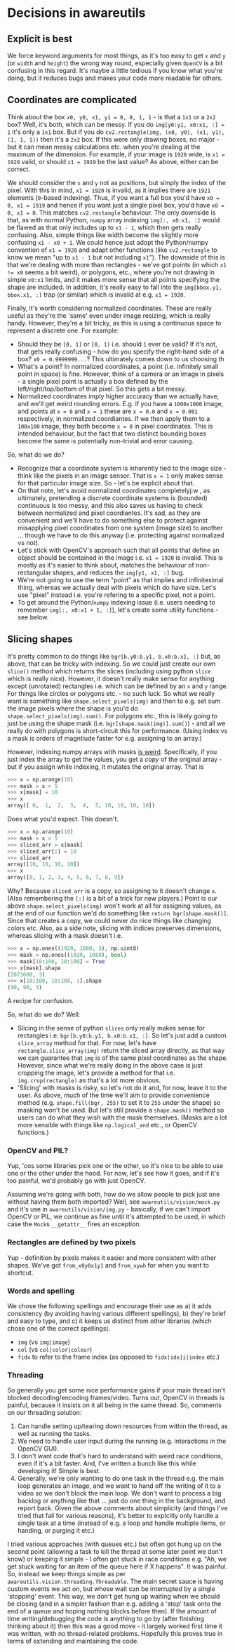 # Decisions in awareutils

## Explicit is best

We force keyword arguments for most things, as it's too easy to get `x` and `y` (or `width` and `height`) the wrong way round, especially given `OpenCV` is a bit confusing in this regard. It's maybe a little tedious if you know what you're doing, but it reduces bugs and makes your code more readable for others.

## Coordinates are complicated

Think about the box `x0, y0, x1, y1 = 0, 0, 1, 1` - is that a `1x1` or a `2x2` box? Well, it's both, which can be messy. If you do `img[y0:y1, x0:x1, :] = 1` it's only a `1x1` box. But if you do `cv2.rectangle(img, (x0, y0), (x1, y1), (1, 1, 1))` then it's a `2x2` box. If this were only drawing boxes, no major - but it can mean messy calculations etc. when you're dealing at the maximum of the dimension. For example, if your image is `1920` wide, is `x1 = 1920` valid, or should `x1 = 1919` be the last value? As above, either can be correct.

We should consider the `x` and `y` not as positions, but simply the index of the pixel. With this in mind, `x1 = 1920` is invalid, as it implies there are `1921` elements (`0`-based indexing). Thus, if you want a full box you'd have `x0 = 0, x1 = 1919` and hence if you want just a single pixel box, you'd have `x0 = 0, x1 = 0`. This matches `cv2.rectangle` behaviour. The only downside is that, as with normal Python, `numpy` array indexing `img[:, x0:x1, :]` would be flawed as that only includes up to `x1 - 1`, which then gets really confusing. Also, simple things like width become the slightly more confusing `x1 - x0 + 1`. We could hence just adopt the Python/numpy convention of `x1 = 1920` and adapt other functions (like `cv2.rectangle` to know we mean "up to `x1 - 1` but not including `x1`"). The downside of this is that we're dealing with more than rectangles - we've got points (in which `x1 != x0` seems a bit weird), or polygons, etc., where you're not drawing in simple `x0:x1` limits, and it makes more sense that all points specifying the shape are included. In addition, it's really easy to fall into the `img[bbox.y1, bbox.x1, :]` trap (or similar) which is invalid at e.g. `x1 = 1920`.

Finally, it's worth considering normalized coordinates. These are really useful as they're the 'same' even under image resizing, which is really handy. However, they're a bit tricky, as this is using a continuous space to represent a discrete one. For example:

- Should they be `[0, 1]` or `[0, 1)` i.e. should `1` ever be valid? If it's not, that gets really confusing - how do you specify the right-hand side of a box? `x0 = 0.9999999...`? This ultimately comes down to us choosing th
- What's a point? In normalized coordinates, a point (i.e. infinitely small point in space) is fine. However, think of a camera or an image in pixels - a single pixel point is actually a box defined by the left/right/top/bottom of that pixel. So this gets a bit messy.
- Normalized coordinates imply higher accuracy than we actually have, and we'll get weird rounding errors. E.g. if you have a `1000x1000` image, and points at `x = 0` and `x = 1` these are `x = 0.0` and `x = 0.001` respectively, in normalized coordiantes. If we then apply them to a `100x100` image, they both become `x = 0` in pixel coordinates. This is intended behaviour, but the fact that two distinct bounding boxes become the same is potentially non-trivial and error causing.

So, what do we do?

- Recognize that a coordinate system is inherently tied to the image size - think like the pixels in an image sensor. That is `x = 1` only makes sense for that particular image size. So - let's be explicit about that.
- On that note, let's avoid normalized coordinates completelyj:w
, as ultimately, pretending a discrete coordinate systems is (bounded) continuous is too messy, and this also saves us having to check between normalized and pixel coordiantes. It's sad, as they are convenient and we'll have to do something else to protect against misapplying pixel coordinates from one system (image size) to another ... though we have to do this anyway (i.e. protecting against normalized vs not).
- Let's stick with OpenCV's approach such that all points that define an object should be contained in the image i.e. `x1 = 1920` is invalid. This is mostly as it's easier to think about, matches the behaviour of non-rectangular shapes, and reduces the `img[y1, x1, :]` bug.
- We're not going to use the term "point" as that implies and infinitesimal thing, whereas we actually deal with pixels which do have size. Let's use "pixel" instead i.e. you're refering to a specific pixel, not a point.
- To get around the Python/`numpy` indexing issue (i.e. users needing to remember `img[:, x0:x1 + 1, :]`), let's create some utility functions - see below.

## Slicing shapes

It's pretty common to do things like `bgr[b.y0:b.y1, b.x0:b.x1, :]` but, as above, that can be tricky with indexing. So we could just create our own `slice()` method which returns the slices (including using python `slice` which is really nice). However, it doesn't really make sense for anything except (unrotated) rectangles i.e. which can be defined by an `x` and `y` range. For things like circles or polygons etc. - no such luck. So what we really want is something like `shape.select_pixels(img)` and then to e.g. set sum the image pixels where the shape is you'd do `shape.select_pixels(img).sum()`. For polygons etc., this is likely going to just be using the shape mask (i.e. `bgr[shape.mask(img)].sum()`) - and all we really do with polygons is short-circuit this for performance. (Using index vs a mask is orders of magntiude faster for e.g. assigning to an array.)

However, indexing numpy arrays with masks [is weird](https://numpy.org/doc/stable/user/basics.indexing.html#assigning-values-to-indexed-arrays). Specifically, if you just index the array to get the values, you get a *copy* of the original array - but if you assign while indexing, it mutates the original array. That is

```python
>>> x = np.arange(10) 
>>> mask = x > 5
>>> x[mask] = 10
>>> x
array([ 0,  1,  2,  3,  4,  5, 10, 10, 10, 10])
```

Does what you'd expect. This doesn't.

```python
>>> x = np.arange(10) 
>>> mask = x > 5 
>>> sliced_arr = x[mask]
>>> sliced_arr[:] = 10 
>>> sliced_arr
array([10, 10, 10, 10])
>>> x
array([0, 1, 2, 3, 4, 5, 6, 7, 8, 9])
```

Why? Because `sliced_arr` is a copy, so assigning to it doesn't change `x`. (Also remembering the `[:]` is a bit of a trick for new players.) Point is our above `shape.select_pixels(img)` won't work at all for assigning values, as at the end of our function we'd do something like `return bgr[shape.mask()]`. Since that creates a copy, we could never do nice things like changing colors etc. Also, as a side note, slicing with indices preserves dimensions, whereas slicing with a mask doesn't i.e.

```python
>>> x = np.ones((1920, 1080, 3), np.uint8) 
>>> mask = np.ones((1920, 1080), bool)
>>> mask[10:100, 10:100] = True
>>> x[mask].shape
(2073600, 3)
>>> x[10:100, 10:100, :].shape
(90, 90, 3)
```

A recipe for confusion.

So, what do we do? Well:

- Slicing in the sense of python `slices` only really makes sense for rectangles i.e. `bgr[b.y0:b.y1, b.x0:b.x1, :]`. So let's just add a custom `slice_array` method for that. For now, let's have `rectangle.slice_array(img)` return the sliced array directly, as that way we can guarantee that `img` is of the same pixel coordinates as the shape. However, since what we're really doing in the above case is just cropping the image, let's provide a method for that i.e. `img.crop(rectangle)` as that's a lot more obvious.
- 'Slicing' with masks is risky, so let's not do it and, for now, leave it to the user. As above, much of the time we'll aim to provide convenience method (e.g. `shape.fill(bgr, 255)` to set it to `255` under the shape) so masking won't be used. But let's still provide a `shape.mask()` method so users can do what they wish with the mask themselves. (Masks are a lot more sensible with things like `np.logical_and` etc., or OpenCV functions.)

### OpenCV and PIL?

Yup, 'cos some libraries pick one or the other, so it's nice to be able to use one or the other under the hood. For now, let's see how it goes, and if it's too painful, we'd probably go with just OpenCV.

Assuming we're going with both, how do we allow people to pick just one without having them both imported? Well, see `awareutils/vision/mock.py` and it's use in `awareutils/vision/img.py` - basically, if we can't import OpenCV or PIL, we continue as fine until it's attempted to be used, in which case the `Mock`s `__getattr__` fires an exception.

### Rectangles are defined by two pixels

Yup - definition by pixels makes it easier and more consistent with other shapes. We've got `from_x0y0x1y1` and `from_xywh` for when you want to shortcut.

### Words and spelling

We chose the following spellings and encourage their use as a) it adds consistency (by avoiding having various different spellings), b) they're brief and easy to type, and c) it keeps us distinct from other libraries (which chose one of the correct spellings).

- `img` (vs `img|image`)
- `col` (vs `col|color|colour`)
- `fidx` to refer to the frame index (as opposed to `fidx|idx|i|index` etc.)

### Threading

So generally you get some nice performance gains if your main thread isn't blocked decoding/encoding frames/video. Turns out, OpenCV in threads is painful, because it insists on it all being in the same thread. So, comments on our threading solution:

1. Can handle setting up/tearing down resources from within the thread, as well as running the tasks.
1. We need to handle user input during the running (e.g. interactions in the OpenCV GUI).
1. I don't want code that's hard to understand with weird race conditions, even if it's a bit faster. And, I've written a bunch like this while developing it! Simple is best.
1. Generally, we're only wanting to do one task in the thread e.g. the main loop generates an image, and we want to hand off the writing of it to a video so we don't block the main loop. We don't want to process a big backlog or anything like that ... just do one thing in the background, and report back. Given the above comments about simplicity (and things I've tried that fail for various reasons), it's better to explcitly only handle a single task at a time (instead of e.g. a loop and handle multiple items, or handing, or purging it etc.)

I tried various approaches (with queues etc.) but often got hung up on the second point (allowing a task to kill the thread at some later point we don't know) or keeping it simple - I often got stuck in race conditions e.g. "Ah, we get stuck waiting for an item of the queue here if X happens". It was painful. So, instead we keep things simple as per `awareutils.vision.threading.Threadable`. The main secret sauce is having custom events we act on, but whose wait can be interrupted by a single 'stopping' event. This way, we don't get hung up waiting when we should be closing (and in a simpler fashion than e.g. adding a 'stop' task onto the end of a queue and hoping nothing blocks before then). If the amount of time writing/debugging the code is anything to go by (after finishing thinking about it) then this was a good move - it largely worked first time it was written, with no thread-related problems. Hopefully this proves true in terms of extending and maintaining the code.
